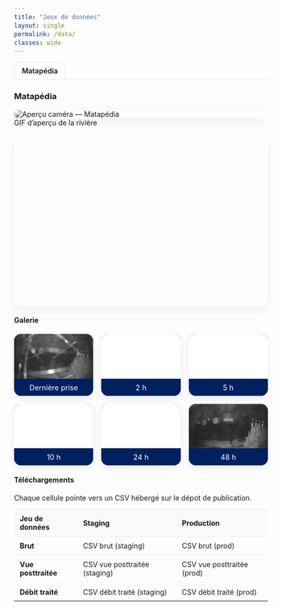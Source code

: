 ```yaml
---
title: "Jeux de données"
layout: single
permalink: /data/
classes: wide
---
```


<!-- ===== Onglets lieux ===== -->
<nav class="tabs">
  <a class="tab active" href="#matapedia">Matapédia</a>
  <!-- futurs onglets :
  <a class="tab" href="#rimouski">Rimouski</a>
  <a class="tab" href="#chaudiere">Chaudière</a>
  -->
</nav>

<section id="matapedia" class="tab-pane active">
  <h3>Matapédia</h3>

  <!-- GIF hébergé dans un autre repo GitHub public -->
  <div class="media-row">
    <figure>
      <img
        src="https://raw.githubusercontent.com/OWNER/REPO/BRANCH/path/to/matapedia-preview.gif"
        alt="Aperçu caméra — Matapédia"
        loading="lazy"
      />
      <figcaption>GIF d’aperçu de la rivière</figcaption>
    </figure>
  </div>

  <!-- Carte Leaflet -->
  <div id="map-matapedia" class="map"></div>

  <script>
    document.addEventListener("DOMContentLoaded", function () {
      if (!window.L) return;
      const map = L.map('map-matapedia', { scrollWheelZoom: false }).setView([48.35349918652086, -67.22255497464408], 8);
      L.tileLayer('https://{s}.tile.openstreetmap.org/{z}/{x}/{y}.png', {
        maxZoom: 18,
        attribution: '&copy; OpenStreetMap'
      }).addTo(map);
      L.marker([48.35349918652086, -67.22255497464408]).addTo(map).bindPopup('Matapédia — site test');
    });
  </script>

  <h4>Galerie</h4>
  <div class="gallery">
    <figure>
      <img src="https://raw.githubusercontent.com/Riveo-hydro/Publication/refs/heads/main/Colvert/Prod/SIM1/images/latest.png" alt="Rivière Matapédia - Dernière prise">
      <figcaption>Dernière prise</figcaption>
    </figure>
    <figure>
      <img src="https://raw.githubusercontent.com/Riveo-hydro/Publication/refs/heads/main/Colvert/Prod/SIM1/images/2h.png" alt="Rivière Matapédia - 2 h">
      <figcaption>2 h</figcaption>
    </figure>
    <figure>
      <img src="https://raw.githubusercontent.com/Riveo-hydro/Publication/refs/heads/main/Colvert/Prod/SIM1/images/5h.png" alt="Rivière Matapédia - 5 h">
      <figcaption>5 h</figcaption>
    </figure>
    <figure>
      <img src="https://raw.githubusercontent.com/Riveo-hydro/Publication/refs/heads/main/Colvert/Prod/SIM1/images/10h.png" alt="Rivière Matapédia - 10 h">
      <figcaption>10 h</figcaption>
    </figure>
    <figure>
      <img src="https://raw.githubusercontent.com/Riveo-hydro/Publication/refs/heads/main/Colvert/Prod/SIM1/images/24h.png" alt="Rivière Matapédia - 24 h">
      <figcaption>24 h</figcaption>
    </figure>
    <figure>
      <img src="https://raw.githubusercontent.com/Riveo-hydro/Publication/refs/heads/main/Colvert/Prod/SIM1/images/48h.png" alt="Rivière Matapédia - 48 h">
      <figcaption>48 h</figcaption>
    </figure>
  </div>

  <h4>Téléchargements</h4>

  <p class="note">Chaque cellule pointe vers un CSV hébergé sur le dépot de publication.</p>

  <table class="dataset-table">
    <thead>
      <tr>
        <th>Jeu de données</th>
        <th>Staging</th>
        <th>Production</th>
      </tr>
    </thead>
    <tbody>
      <tr>
        <td><strong>Brut</strong></td>
        <td><a href="https://raw.githubusercontent.com/Riveo-hydro/Publication/main/Colvert/Staging/brut.csv">CSV brut (staging)</a></td>
    <td><span class="btn is-disabled" aria-disabled="true" title="Bientôt disponible">CSV brut (prod)</span></td>
    </tr>
    <tr>
        <td><strong>Vue posttraitée</strong></td>
        <td><a href="https://raw.githubusercontent.com/Riveo-hydro/Publication/main/Colvert/Staging/mesures_agregees.csv">CSV vue posttraitée (staging)</a></td>
        <td><span class="btn is-disabled" aria-disabled="true" title="Bientôt disponible">CSV vue posttraitée (prod)</span></td>
    </tr>
    <tr>
        <td><strong>Débit traité</strong></td>
        <td><span class="btn is-disabled" aria-disabled="true" title="Bientôt disponible">CSV débit traité (staging)</span></td>
        <td><span class="btn is-disabled" aria-disabled="true" title="Bientôt disponible">CSV débit traité (prod)</span></td>
      </tr>
    </tbody>
  </table>
</section>

<!-- ===== Styles légers ===== -->
<style>
/* Onglets */
.tabs { display:flex; gap:.5rem; margin:.5rem 0 1rem; border-bottom:1px solid #e8e8e8; }
.tab {
  padding:.5rem .9rem; border:1px solid #e8e8e8; border-bottom:none; border-radius:10px 10px 0 0;
  text-decoration:none; background:#fafafa; color:inherit;
}
.tab.active { background:#fff; font-weight:600; }

/* Panneaux */
.tab-pane { display:none; }
.tab-pane.active { display:block; }

/* Media & carte */
.media-row { margin:.6rem 0 1rem; }
.media-row figure { margin:0; }
.media-row img {
  display:block; max-width:100%; height:auto; border-radius:14px; box-shadow:0 8px 20px rgba(0,0,0,.06);
}
.map { width:100%; height:340px; border-radius:14px; margin:.8rem 0 1.2rem; box-shadow:0 8px 20px rgba(0,0,0,.06); }

/* Galerie */
.gallery {
  display: grid;
  grid-template-columns: repeat(3, 1fr);
  gap: 1rem;
  margin: 1.2rem 0;
}

@media (max-width: 900px) {
  .gallery {
    grid-template-columns: repeat(2, 1fr);
  }
}

@media (max-width: 600px) {
    .gallery {
      grid-template-columns: 1fr;
    }
}

.gallery figure {
  position: flex !important;
  flex-direction: column !important;
  margin: 0 !important;
  border-radius: 14px;
  overflow: hidden;
  box-shadow: 0 6px 14px rgba(0,0,0,0.08);
  background: #002060;
  transition: transform 0.2s ease, box-shadow 0.2s ease;
}

.gallery figure:hover {
  transform: translateY(-4px);
  box-shadow: 0 10px 20 px rgba(0,0,0,0.12);
}

.gallery img {
  width: 100% !important;
  aspect-ratio: 16 / 9;
  object-fit: cover;
  display: block;
}

.gallery figcaption {
    display: block !important;
    visibility: visible !important;
    opacity: 1 !important;
    position: relative !important;
    padding: 0.5rem 0.7rem;
    font-size: 0.9rem;
    color: #fff;
    background: #002060;
    text-align: center;
    border-top: 1px solid #002060;
}

/* --- Lightbox --- */
.lightbox {
  position: fixed;
  top: 0;
  left: 0;
  width: 100%;
  height: 100%;
  background: rgba(0,0,0,0.85);
  display: none;
  justify-content: center;
  align-items: center;
  z-index: 1000;
}

.lightbox img {
  max-width: 90%;
  max-height: 85%;
  border-radius: 8px;
  box-shadow: 0 0 20px rgba(0,0,0,0.5);
  cursor: zoom-out;
}

/* Tableau datasets */
.dataset-table { width:100%; border-collapse:collapse; }
.dataset-table th, .dataset-table td { padding:.6rem .7rem; border-top:1px solid #eee; }
.dataset-table thead th { background:#f7f9fb; text-align:left; }
.dataset-table a { text-decoration:none; }
</style>

<!-- ===== JS onglets ===== -->
<script>
document.addEventListener('DOMContentLoaded', () => {
  const tabs = document.querySelectorAll('.tabs .tab');
  const panes = document.querySelectorAll('.tab-pane');
  tabs.forEach(tab => {
    tab.addEventListener('click', (e) => {
      e.preventDefault();
      const target = tab.getAttribute('href');
      tabs.forEach(t => t.classList.remove('active'));
      panes.forEach(p => p.classList.remove('active'));
      tab.classList.add('active');
      document.querySelector(target).classList.add('active');
      history.replaceState(null, '', target);
    });
  });
  if (location.hash) {
    const link = document.querySelector(`.tabs .tab[href="${location.hash}"]`);
    if (link) link.click();
  }
});
</script>

<!-- ===== Leaflet CDN ===== -->
<link
  rel="stylesheet"
  href="https://unpkg.com/leaflet@1.9.4/dist/leaflet.css"
  integrity="sha256-p4NxAoJBhIIN+hmNHrzRCf9tD/miZyoHS5obTRR9BMY="
  crossorigin=""
/>
<script
  src="https://unpkg.com/leaflet@1.9.4/dist/leaflet.js"
  integrity="sha256-20nQCchB9co0qIjJZRGuk2/Z9VM+kNiyxNV1lvTlZBo="
  crossorigin=""
></script>

<!-- ===== Lightbox ===== -->
<script>
document.querySelectorAll('.gallery img').forEach(img => {
  img.addEventListener('click', () => {
    const lightbox = document.createElement('div');
    lightbox.classList.add('lightbox');
    lightbox.innerHTML = `<img src="${img.src}" alt="">`;
    document.body.appendChild(lightbox);
    lightbox.style.display = 'flex';
    lightbox.addEventListener('click', () => lightbox.remove());
  });
});
</script>